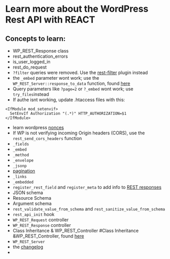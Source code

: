 # Learn more about the WordPress Rest API with REACT

## Concepts to learn:

- WP_REST_Response class
- rest_authentication_errors
- is_user_logged_in
- rest_do_request
- `?filter` queries were removed. Use the [rest-filter](https://github.com/wp-api/rest-filter) plugin instead
- the `_embed` parameter wont work; use the `WP_REST_Server::response_to_data` function, found [here](WP_REST_Server::response_to_data)
- Query parameters like `?page=2` or `?_embed` wont work; use `try_files`instead
- If authe isnt working, update .htaccess files with this:
```
<IfModule mod_setenvif>
  SetEnvIf Authorization "(.*)" HTTP_AUTHORIZATION=$1
</IfModule>
```
- learn wordpress [nonces](https://developer.wordpress.org/plugins/security/nonces/)
- If WP is not verifying incoming Origin headers (CORS), use the `rest_send_cors_headers` function
- `_fields`
- `_embed`
- `_method`
- `_envelope`
- `_jsonp`
- [pagination](https://developer.wordpress.org/rest-api/using-the-rest-api/pagination/)
- `_links`
- `_embedded`
- `register_rest_field` and `register_meta` to add info to [REST responses](https://developer.wordpress.org/rest-api/extending-the-rest-api/modifying-responses/)
- JSON schema
- Resource Schema
- Argument schema
- `rest_validate_value_from_schema` and `rest_sanitize_value_from_schema`
- `rest_api_init` hook
- `WP_REST_Request` controller
- `WP_REST_Response` controller
- Class Inheritance & WP_REST_Controller #Class Inheritance &WP_REST_Controller, found [here](https://developer.wordpress.org/rest-api/extending-the-rest-api/controller-classes/)
- `WP_REST_Server`
- the [changelog](https://developer.wordpress.org/rest-api/changelog/)
-